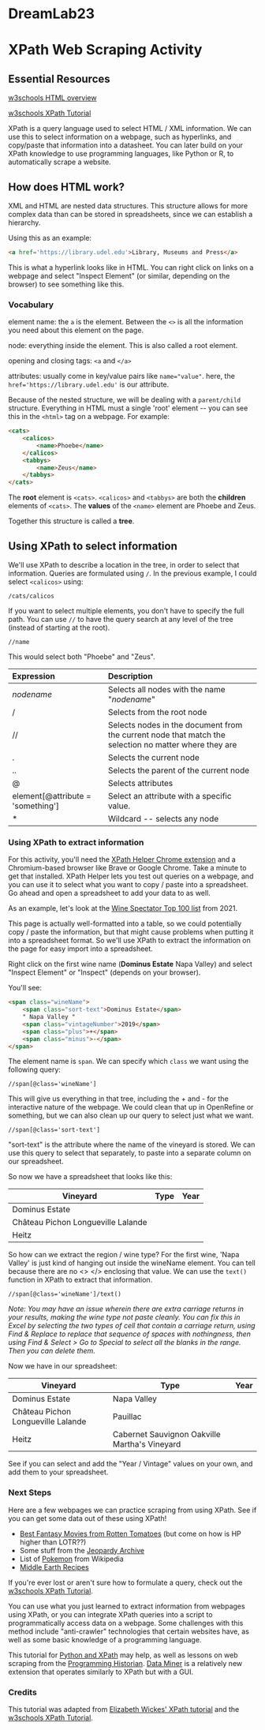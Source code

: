 # DreamLab23

# XPath Web Scraping Activity

## Essential Resources

[w3schools HTML overview](https://www.w3schools.com/html/)

[w3schools XPath Tutorial](https://www.w3schools.com/xml/xpath_intro.asp)

XPath is a query language used to select HTML / XML information. We can use this to select information on a webpage, such as hyperlinks, and copy/paste that information into a datasheet. You can later build on your XPath knowledge to use programming languages, like Python or R, to automatically scrape a website. 

## How does HTML work?

XML and HTML are nested data structures. This structure allows for more complex data than can be stored in spreadsheets, since we can establish a hierarchy. 

Using this as an example:

```html
<a href='https://library.udel.edu'>Library, Museums and Press</a>
```

This is what a hyperlink looks like in HTML. You can right click on links on a webpage and select "Inspect Element" (or similar, depending on the browser) to see something like this. 

### Vocabulary

element name: the ```a``` is the element. Between the ```<>``` is all the information you need about this element on the page. 

node: everything inside the element. This is also called a root element. 

opening and closing tags: ```<a``` and ```</a>```

attributes: usually come in key/value pairs like ```name="value"```. here, the ```href='https://library.udel.edu'``` is our attribute. 

Because of the nested structure, we will be dealing with a ```parent/child``` structure. Everything in HTML must a single 'root' element -- you can see this in the ```<html>``` tag on a webpage. For example: 

```html
<cats>
	<calicos>
    	<name>Phoebe</name>
    </calicos>
    <tabbys>
    	<name>Zeus</name>
    </tabbys>
</cats>
```

The **root** element is ```<cats>```. ```<calicos>``` and ```<tabbys>``` are both the **children** elements of ```<cats>```. The **values** of the ```<name>``` element are Phoebe and Zeus. 

Together this structure is called a **tree**. 

## Using XPath to select information

We'll use XPath to describe a location in the tree, in order to select that information. Queries are formulated using ```/```. In the previous example, I could select ```<calicos>``` using: 

```/cats/calicos```

If you want to select multiple elements, you don't have to specify the full path. You can use ```//``` to have the query search at any level of the tree (instead of starting at the root). 

```//name```

This would select both "Phoebe" and "Zeus". 

| Expression                        | Description                                                  |
| :-------------------------------- | :----------------------------------------------------------- |
| *nodename*                        | Selects all nodes with the name "*nodename*"                 |
| /                                 | Selects from the root node                                   |
| //                                | Selects nodes in the document from the current node that match the selection no matter where they are |
| .                                 | Selects the current node                                     |
| ..                                | Selects the parent of the current node                       |
| @                                 | Selects attributes                                           |
| element[@attribute = 'something'] | Select an attribute with a specific value.                   |
| *                                 | Wildcard -- selects any node                                 |



### Using XPath to extract information

For this activity, you'll need the [XPath Helper Chrome extension](https://chrome.google.com/webstore/detail/xpath-helper/hgimnogjllphhhkhlmebbmlgjoejdpjl) and a Chromium-based browser like Brave or Google Chrome. Take a minute to get that installed. XPath Helper lets you test out queries on a webpage, and you can use it to select what you want to copy / paste into a spreadsheet. Go ahead and open a spreadsheet to add your data to as well. 

As an example, let's look at the [Wine Spectator Top 100 list](https://top100.winespectator.com/lists/) from 2021.  

This page is actually well-formatted into a table, so we could potentially copy / paste the information, but that might cause problems when putting it into a spreadsheet format. So we'll use XPath to extract the information on the page for easy import into a spreadsheet. 

Right click on the first wine name (**Dominus Estate** Napa Valley) and select "Inspect Element" or "Inspect" (depends on your browser).

You'll see: 

```html
<span class="wineName">
    <span class="sort-text">Dominus Estate</span> 
    " Napa Valley "
    <span class="vintageNumber">2019</span> 
    <span class="plus">+</span>
    <span class="minus">-</span>          
</span>
```

The element name is ```span```. We can specify which ```class``` we want using the following query: 

```xquery
//span[@class='wineName']
```

This will give us everything in that tree, including the + and - for the interactive nature of the webpage. We could clean that up in OpenRefine or something, but we can also clean up our query to select just what we want. 

```xquery
//span[@class='sort-text']
```

"sort-text" is the attribute where the name of the vineyard is stored. We can use this query to select that separately, to paste into a separate column on our spreadsheet. 

So now we have a spreadsheet that looks like this: 

| Vineyard                           | Type | Year |
| ---------------------------------- | ---- | ---- |
| Dominus Estate                     |      |      |
| Château Pichon Longueville Lalande |      |      |
| Heitz                              |      |      |

So how can we extract the region / wine type? For the first wine, 'Napa Valley' is just kind of hanging out inside the wineName element. You can tell because there are no <> </> enclosing that value. We can use the ```text()``` function in XPath to extract that information.

```xquery
//span[@class='wineName']/text()
```

*Note: You may have an issue wherein there are extra carriage returns in your results, making the wine type not paste cleanly. You can fix this in Excel by selecting the two types of cell that contain a carriage return, using Find & Replace to replace that sequence of spaces with nothingness, then using Find & Select > Go to Special to select all the blanks in the range. Then you can delete them.*

Now we have in our spreadsheet: 

| Vineyard                           | Type                                          | Year |
| ---------------------------------- | --------------------------------------------- | ---- |
| Dominus Estate                     | Napa Valley                                   |      |
| Château Pichon Longueville Lalande | Pauillac                                      |      |
| Heitz                              | Cabernet Sauvignon Oakville Martha's Vineyard |      |

See if you can select and add the "Year / Vintage" values on your own, and add them to your spreadsheet.

### Next Steps

Here are a few webpages we can practice scraping from using XPath. See if you can get some data out of these using XPath! 

- [Best Fantasy Movies from Rotten Tomatoes](https://editorial.rottentomatoes.com/guide/best-fantasy-movies-of-all-time/) (but come on how is HP higher than LOTR??)
- Some stuff from the [Jeopardy Archive](https://j-archive.com/listseasons.php)
- List of [Pokemon](https://pokemon.fandom.com/wiki/List_of_Pok%C3%A9mon) from Wikipedia
- [Middle Earth Recipes](http://www.lotrscrapbook.bookloaf.net/other/recipes.html)

If you're ever lost or aren't sure how to formulate a query, check out the [w3schools XPath Tutorial](https://www.w3schools.com/xml/xpath_intro.asp). 

You can use what you just learned to extract information from webpages using XPath, or you can integrate XPath queries into a script to programmatically access data on a webpage. Some challenges with this method include "anti-crawler" technologies that certain websites have, as well as some basic knowledge of a programming language. 

This tutorial for [Python and XPath](https://medium.com/analytics-vidhya/web-scraping-using-python-and-selenium-xpath-f315f63ac229) may help, as well as lessons on web scraping from the [Programming Historian](https://programminghistorian.org/en/lessons/?topic=web-scraping). [Data Miner](https://dataminer.io/) is a relatively new extension that operates similarly to XPath but with a GUI. 

### Credits

This tutorial was adapted from [Elizabeth Wickes' XPath tutorial](https://github.com/elliewix/IS-452-Spring2018/blob/master/Lectures/Week-12-XPath-A.ipynb) and the [w3schools XPath Tutorial](https://www.w3schools.com/xml/xpath_intro.asp). 
